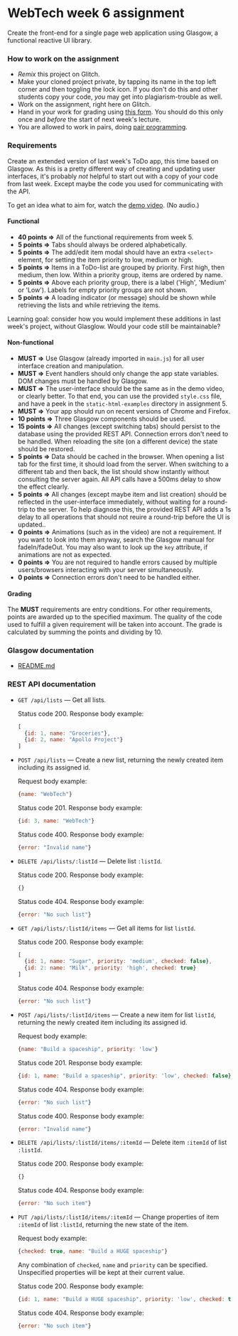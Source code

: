 WebTech week 6 assignment
=========================

Create the front-end for a single page web application using Glasgow, a functional reactive UI library.

### How to work on the assignment

- *Remix* this project on Glitch.
- Make your cloned project private, by tapping its name in the top left corner and then toggling the lock icon. If you don't do this and other students copy your code, <em>you</em> may get into plagiarism-trouble as well.
- Work on the assignment, right here on Glitch.
- Hand in your work for grading using [this form](https://goo.gl/forms/s6CUNdqaaY8X5o802). You should do this only once and *before* the start of next week's lecture.
- You are allowed to work in pairs, doing [pair programming](https://en.wikipedia.org/wiki/Pair_programming).


### Requirements

Create an extended version of last week's ToDo app, this time based on Glasgow. As this is a pretty different way of creating and updating user interfaces, it's probably *not* helpful to start out with a copy of your code from last week. Except maybe the code you used for communicating with the API. 

To get an idea what to aim for, watch the [demo video](https://video.saxion.nl/media/t/1_40uhlf7h). (No audio.)

#### Functional

- **40 points ⇒** All of the functional requirements from week 5.
- **5 points ⇒** Tabs should always be ordered alphabetically.
- **5 points ⇒** The add/edit item modal should have an extra `<select>` element, for setting the item priority to low, medium or high.
- **5 points ⇒** Items in a ToDo-list are grouped by priority. First high, then medium, then low. Within a priority group, items are ordered by name.
- **5 points ⇒** Above each priority group, there is a label ('High', 'Medium' or 'Low'). Labels for empty priority groups are not shown.
- **5 points ⇒** A loading indicator (or message) should be shown while retrieving the lists and while retrieving the items. 
  
Learning goal: consider how you would implement these additions in last week's project, without Glasglow. Would your code still be maintainable?
  
#### Non-functional

- **MUST ⇒** Use Glasgow (already imported in `main.js`) for all user interface creation and manipulation.
- **MUST ⇒** Event handlers should only change the app state variables. DOM changes must be handled by Glasgow.
- **MUST ⇒** The user-interface should be the same as in the demo video, or clearly better. To that end, you can use the provided `style.css` file, and have a peek in the `static-html-examples` directory in assignment 5. 
- **MUST ⇒** Your app should run on recent versions of Chrome and Firefox.
- **10 points ⇒** Three Glasgow components should be used.
- **15 points ⇒** All changes (except switching tabs) should persist to the database using the provided REST API. Connection errors don't need to be handled. When reloading the site (on a different device) the state should be restored.
- **5 points ⇒** Data should be cached in the browser. When opening a list tab for the first time, it should load from the server. When switching to a different tab and then back, the list should show instantly without consulting the server again. All API calls have a 500ms delay to show the effect clearly.
- **5 points ⇒** All changes (except maybe item and list creation) should be reflected in the user-interface immediately, without waiting for a round-trip to the server. To help diagnose this, the provided REST API adds a 1s delay to all operations that should not reuire a round-trip before the UI is updated..
- **0 points ⇒** Animations (such as in the video) are not a requirement. If you want to look into them anyway, search the Glasgow manual for fadeIn/fadeOut. You may also want to look up the `key` attribute, if animations are not as expected.
- **0 points ⇒** You are not required to handle errors caused by multiple users/browsers interacting with your server simultaneously.
- **0 points ⇒** Connection errors don't need to be handled either.


#### Grading

The **MUST** requirements are entry conditions. For other requirements, points are awarded up to the specified maximum. The quality of the code used to fulfill a given requirement will be taken into account. The grade is calculated by summing the points and dividing by 10.


### Glasgow documentation

- [README.md](https://www.npmjs.com/package/glasgow)



### REST API documentation

- `GET /api/lists` — Get all lists.

  Status code 200. Response body example:
  ```js
  [
    {id: 1, name: "Groceries"},
    {id: 2, name: "Apollo Project"}
  ]
  ```

- `POST /api/lists` — Create a new list, returning the newly created item including its assigned id.

  Request body example:
  ```js
  {name: "WebTech"}
  ```
  Status code 201. Response body example:
  ```js
  {id: 3, name: "WebTech"}
  ```
  Status code 400. Response body example:
  ```js
  {error: "Invalid name"}
  ```
  
- `DELETE /api/lists/:listId` — Delete list `:listId`.
  
  Status code 200. Response body example:
  ```js
  {}
  ```
  Status code 404. Response body example:
  ```js
  {error: "No such list"}
  ```


- `GET /api/lists/:listId/items` — Get all items for list `listId`.

  Status code 200. Response body example:
  ```js
  [
    {id: 1, name: "Sugar", priority: 'medium', checked: false},
    {id: 2: name: "Milk", priority: 'high', checked: true}
  ]
  ```
  Status code 404. Response body example:
  ```js
  {error: "No such list"}
  ```
  

- `POST /api/lists/:listId/items` — Create a new item for list `listId`, returning the newly created item including its assigned id.

  Request body example:
  ```js
  {name: "Build a spaceship", priority: 'low'}
  ```
  Status code 201. Response body example:
  ```js
  {id: 1, name: "Build a spaceship", priority: 'low', checked: false}
  ```
  Status code 404. Response body example:
  ```js
  {error: "No such list"}
  ```
  Status code 400. Response body example:
  ```js
  {error: "Invalid name"}
  ```

  
- `DELETE /api/lists/:listId/items/:itemId` — Delete item `:itemId` of list `:listId`.
  
  Status code 200. Response body example:
  ```js
  {}
  ```
  Status code 404. Response body example:
  ```js
  {error: "No such item"}
  ```


- `PUT /api/lists/:listId/items/:itemId` — Change properties of item `:itemId` of list `:listId`, returning the new state of the item.

  Request body example:
  ```js
  {checked: true, name: "Build a HUGE spaceship"}
  ```
  Any combination of `checked`, `name` and `priority` can be specified. Unspecified properties will be kept at their current value.

  Status code 200. Response body example:
  ```js
  {id: 1, name: "Build a HUGE spaceship", priority: 'low', checked: true}
  ```
  Status code 404. Response body example:
  ```js
  {error: "No such item"}
  ```
